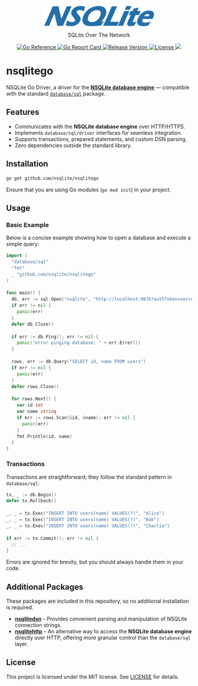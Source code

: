 <p align="center">
  <p align="center">
    <img align="center" width="300" src="https://raw.githubusercontent.com/nsqlite/nsqlite/main/assets/NSQLite.png"/>
  </p>
  <p align="center">
    SQLite Over The Network
  </p>
</p>

<p align="center">
  <a href="https://pkg.go.dev/github.com/nsqlite/nsqlitego">
    <img src="https://pkg.go.dev/badge/github.com/nsqlite/nsqlitego" alt="Go Reference"/>
  </a>
  <a href="https://goreportcard.com/report/nsqlite/nsqlitego">
    <img src="https://goreportcard.com/badge/nsqlite/nsqlitego" alt="Go Report Card"/>
  </a>
  <a href="https://github.com/nsqlite/nsqlitego/releases/latest">
    <img src="https://img.shields.io/github/release/nsqlite/nsqlitego.svg" alt="Release Version"/>
  </a>
  <a href="LICENSE">
    <img src="https://img.shields.io/github/license/nsqlite/nsqlitego.svg" alt="License"/>
  </a>
  <a href="https://github.com/nsqlite/nsqlitego">
    <img src="https://img.shields.io/github/stars/nsqlite/nsqlitego?style=flat&label=github+stars"/>
  </a>
</p>

# nsqlitego

NSQLite Go Driver, a driver for the
[**NSQLite database engine**](https://github.com/nsqlite/nsqlite) — compatible
with the standard [`database/sql`](https://pkg.go.dev/database/sql) package.

## Features

- Communicates with the **NSQLite database engine** over HTTP/HTTPS.
- Implements `database/sql/driver` interfaces for seamless integration.
- Supports transactions, prepared statements, and custom DSN parsing.
- Zero dependencies outside the standard library.

## Installation

```bash
go get github.com/nsqlite/nsqlitego
```

Ensure that you are using Go modules (`go mod init`) in your project.

## Usage

### Basic Example

Below is a concise example showing how to open a database and execute a simple
query:

```go
import (
  "database/sql"
  "fmt"
  _ "github.com/nsqlite/nsqlitego"
)

func main() {
  db, err := sql.Open("nsqlite", "http://localhost:9876?authToken=secret")
  if err != nil {
    panic(err)
  }
  defer db.Close()

  if err := db.Ping(); err != nil {
    panic("error pinging database: " + err.Error())
  }

  rows, err := db.Query("SELECT id, name FROM users")
  if err != nil {
    panic(err)
  }
  defer rows.Close()

  for rows.Next() {
    var id int
    var name string
    if err := rows.Scan(&id, &name); err != nil {
      panic(err)
    }
    fmt.Println(id, name)
  }
}
```

### Transactions

Transactions are straightforward; they follow the standard pattern in
`database/sql`:

```go
tx, _ := db.Begin()
defer tx.Rollback()

_, _ = tx.Exec("INSERT INTO users(name) VALUES(?)", "Alice")
_, _ = tx.Exec("INSERT INTO users(name) VALUES(?)", "Bob")
_, _ = tx.Exec("INSERT INTO users(name) VALUES(?)", "Charlie")

if err := tx.Commit(); err != nil {
  // ...
}
```

Errors are ignored for brevity, but you should always handle them in your code.

## Additional Packages

These packages are included in this repository, so no additional installation is required.

- **[nsqlitedsn](nsqlitedsn/README.md)** – Provides convenient parsing
  and manipulation of NSQLite connection strings.
- **[nsqlitehttp](nsqlitehttp/README.md)** – An alternative way to
  access the **NSQLite database engine** directly over HTTP, offering more
  granular control than the `database/sql` layer.

## License

This project is licensed under the MIT license. See [LICENSE](LICENSE) for details.
